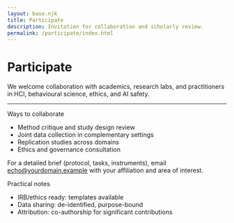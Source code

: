 ```yaml
---
layout: base.njk
title: Participate
description: Invitation for collaboration and scholarly review.
permalink: /participate/index.html
---
```


<div class="col span-12">
  <h1>Participate</h1>
  <p class="lede">We welcome collaboration with academics, research labs, and practitioners in HCI, behavioural science, ethics, and AI safety.</p>
  <hr class="rule">
</div>

<div class="col span-7">
  <div class="kicker">Ways to collaborate</div>
  <ul>
    <li>Method critique and study design review</li>
    <li>Joint data collection in complementary settings</li>
    <li>Replication studies across domains</li>
    <li>Ethics and governance consultation</li>
  </ul>
  <p>For a detailed brief (protocol, tasks, instruments), email <a href="mailto:echo@yourdomain.example">echo@yourdomain.example</a> with your affiliation and area of interest.</p>
</div>

<div class="col span-5">
  <div class="callout">
    <div class="kicker">Practical notes</div>
    <ul class="list-plain">
      <li>IRB/ethics ready: templates available</li>
      <li>Data sharing: de-identified, purpose-bound</li>
      <li>Attribution: co-authorship for significant contributions</li>
    </ul>
  </div>
</div>
